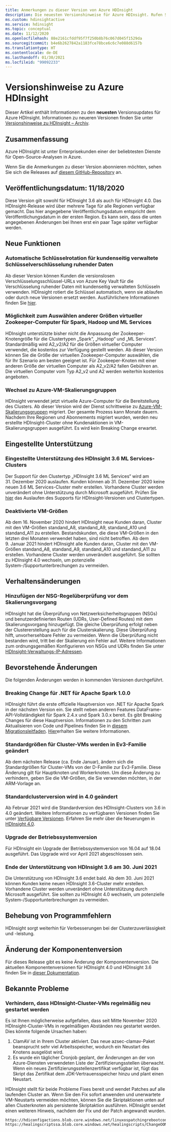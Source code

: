 ```yaml
---
title: Anmerkungen zu dieser Version von Azure HDInsight
description: Die neuesten Versionshinweise für Azure HDInsight. Rufen Sie Tipps zur Entwicklung und Details für Hadoop, Spark, R Server, Hive und mehr ab.
ms.custom: hdinsightactive
ms.service: hdinsight
ms.topic: conceptual
ms.date: 11/12/2020
ms.openlocfilehash: 88e2161cfddf95f7f250b8b76c067d045f1529da
ms.sourcegitcommit: b4e6b2627842a1183fce78bce6c6c7e088d6157b
ms.translationtype: HT
ms.contentlocale: de-DE
ms.lasthandoff: 01/30/2021
ms.locfileid: "99092233"
---
```

# <a name="azure-hdinsight-release-notes"></a>Versionshinweise zu Azure HDInsight

Dieser Artikel enthält Informationen zu den **neuesten** Versionsupdates für Azure HDInsight. Informationen zu neueren Versionen finden Sie unter [Versionshinweise zu HDInsight – Archiv](hdinsight-release-notes-archive.md).

## <a name="summary"></a>Zusammenfassung

Azure HDInsight ist unter Enterprisekunden einer der beliebtesten Dienste für Open-Source-Analysen in Azure.

Wenn Sie die Anmerkungen zu dieser Version abonnieren möchten, sehen Sie sich die Releases auf [diesem GitHub-Repository](https://github.com/hdinsight/release-notes/releases) an.

## <a name="release-date-11182020"></a>Veröffentlichungsdatum: 11/18/2020

Diese Version gilt sowohl für HDInsight 3.6 als auch für HDInsight 4.0. Das HDInsight-Release wird über mehrere Tage für alle Regionen verfügbar gemacht. Das hier angegebene Veröffentlichungsdatum entspricht dem Veröffentlichungsdatum in der ersten Region. Es kann sein, dass die unten angegebenen Änderungen bei Ihnen erst ein paar Tage später verfügbar werden.

## <a name="new-features"></a>Neue Funktionen
### <a name="auto-key-rotation-for-customer-managed-key-encryption-at-rest"></a>Automatische Schlüsselrotation für kundenseitig verwaltete Schlüsselverschlüsselung ruhender Daten
Ab dieser Version können Kunden die versionslosen Verschlüsselungsschlüssel-URLs von Azure Key Vault für die Verschlüsselung ruhender Daten mit kundenseitig verwalteten Schlüsseln verwenden. HDInsight rotiert die Schlüssel automatisch, wenn sie ablaufen oder durch neue Versionen ersetzt werden. Ausführlichere Informationen finden Sie [hier](./disk-encryption.md).

### <a name="ability-to-select-different-zookeeper-virtual-machine-sizes-for-spark-hadoop-and-ml-services"></a>Möglichkeit zum Auswählen anderer Größen virtueller Zookeeper-Computer für Spark, Hadoop und ML Services
HDInsight unterstützte bisher nicht die Anpassung der Zookeeper-Knotengröße für die Clustertypen „Spark“, „Hadoop“ und „ML Services“. Standardmäßig wird A2_v2/A2 für die Größen virtueller Computer verwendet, die kostenlos zur Verfügung gestellt werden. Ab dieser Version können Sie die Größe der virtuellen Zookeeper-Computer auswählen, die für Ihr Szenario am besten geeignet ist. Für Zookeeper-Knoten mit einer anderen Größe der virtuellen Computer als A2_v2/A2 fallen Gebühren an. Die virtuellen Computer vom Typ A2_v2 und A2 werden weiterhin kostenlos angeboten.

### <a name="moving-to-azure-virtual-machine-scale-sets"></a>Wechsel zu Azure-VM-Skalierungsgruppen
HDInsight verwendet jetzt virtuelle Azure-Computer für die Bereitstellung des Clusters. Ab dieser Version wird der Dienst schrittweise zu [Azure-VM-Skalierungsgruppen](../virtual-machine-scale-sets/overview.md) migriert. Der gesamte Prozess kann Monate dauern. Nachdem Ihre Regionen und Abonnements migriert wurden, werden neu erstellte HDInsight-Cluster ohne Kundenaktionen in VM-Skalierungsgruppen ausgeführt. Es wird kein Breaking Change erwartet.

## <a name="deprecation"></a>Eingestellte Unterstützung
### <a name="deprecation-of-hdinsight-36-ml-services-cluster"></a>Eingestellte Unterstützung des HDInsight 3.6 ML Services-Clusters
Der Support für den Clustertyp „HDInsight 3.6 ML Services“ wird am 31. Dezember 2020 auslaufen. Kunden können ab 31. Dezember 2020 keine neuen 3.6 ML Services-Cluster mehr erstellen. Vorhandene Cluster werden unverändert ohne Unterstützung durch Microsoft ausgeführt. Prüfen Sie [hier](./hdinsight-component-versioning.md#available-versions) das Auslaufen des Supports für HDInsight-Versionen und Clustertypen.

### <a name="disabled-vm-sizes"></a>Deaktivierte VM-Größen
Ab dem 16. November 2020 hindert HDInsight neue Kunden daran, Cluster mit den VM-Größen standand_A8, standand_A9, standand_A10 und standand_A11 zu erstellen. Bestandskunden, die diese VM-Größen in den letzten drei Monaten verwendet haben, sind nicht betroffen. Ab dem 9. Januar 2021 hindert HDInsight alle Kunden daran, Cluster mit den VM-Größen standand_A8, standand_A9, standand_A10 und standand_A11 zu erstellen. Vorhandene Cluster werden unverändert ausgeführt. Sie sollten zu HDInsight 4.0 wechseln, um potenzielle System-/Supportunterbrechungen zu vermeiden.

## <a name="behavior-changes"></a>Verhaltensänderungen
### <a name="add-nsg-rule-checking-before-scaling-operation"></a>Hinzufügen der NSG-Regelüberprüfung vor dem Skalierungsvorgang
HDInsight hat die Überprüfung von Netzwerksicherheitsgruppen (NSGs) und benutzerdefinierten Routen (UDRs, User-Defined Routes) mit dem Skalierungsvorgang hinzugefügt. Die gleiche Überprüfung erfolgt neben der Clustererstellung auch für die Clusterskalierung. Diese Überprüfung hilft, unvorhersehbare Fehler zu vermeiden. Wenn die Überprüfung nicht bestanden wird, tritt bei der Skalierung ein Fehler auf. Weitere Informationen zum ordnungsgemäßen Konfigurieren von NSGs und UDRs finden Sie unter [HDInsight-Verwaltungs-IP-Adressen](./hdinsight-management-ip-addresses.md).

## <a name="upcoming-changes"></a>Bevorstehende Änderungen
Die folgenden Änderungen werden in kommenden Versionen durchgeführt.

### <a name="breaking-change-for-net-for-apache-spark-100"></a>Breaking Change für .NET für Apache Spark 1.0.0
HDInsight führt die erste offizielle Hauptversion von .NET für Apache Spark in der nächsten Version ein. Sie stellt neben anderen Features DataFrame-API-Vollständigkeit für Spark 2.4.x und Spark 3.0.x bereit. Es gibt Breaking Changes für diese Hauptversion. Informationen zu den Schritten zum Aktualisieren von Code und Pipelines finden Sie in [diesem Migrationsleitfaden](https://github.com/dotnet/spark/blob/master/docs/migration-guide.md#upgrading-from-microsoftspark-0x-to-10). [Hier](https://docs.microsoft.com/azure/hdinsight/spark/spark-dotnet-version-update#using-net-for-apache-spark-v10-in-hdinsight)erhalten Sie weitere Informationen.

### <a name="default-cluster-vm-size-will-be-changed-to-ev3-family"></a>Standardgrößen für Cluster-VMs werden in Ev3-Familie geändert
Ab dem nächsten Release (ca. Ende Januar), ändern sich die Standardgrößen für Cluster-VMs von der D-Familie zur Ev3-Familie. Diese Änderung gilt für Hauptknoten und Workerknoten. Um diese Änderung zu verhindern, geben Sie die VM-Größen, die Sie verwenden möchten, in der ARM-Vorlage an.

### <a name="default-cluster-version-will-be-changed-to-40"></a>Standardclusterversion wird in 4.0 geändert
Ab Februar 2021 wird die Standardversion des HDInsight-Clusters von 3.6 in 4.0 geändert. Weitere Informationen zu verfügbaren Versionen finden Sie unter [Verfügbare Versionen](./hdinsight-component-versioning.md#available-versions). Erfahren Sie mehr über die Neuerungen in [HDInsight 4.0](./hdinsight-version-release.md).

### <a name="os-version-upgrade"></a>Upgrade der Betriebssystemversion
Für HDInsight ein Upgrade der Betriebssystemversion von 16.04 auf 18.04 ausgeführt. Das Upgrade wird vor April 2021 abgeschlossen sein.

### <a name="hdinsight-36-end-of-support-on-june-30-2021"></a>Ende der Unterstützung von HDInsight 3.6 am 30. Juni 2021
Die Unterstützung von HDInsight 3.6 endet bald. Ab dem 30. Juni 2021 können Kunden keine neuen HDInsight 3.6-Cluster mehr erstellen. Vorhandene Cluster werden unverändert ohne Unterstützung durch Microsoft ausgeführt. Sie sollten zu HDInsight 4.0 wechseln, um potenzielle System-/Supportunterbrechungen zu vermeiden.

## <a name="bug-fixes"></a>Behebung von Programmfehlern
HDInsight sorgt weiterhin für Verbesserungen bei der Clusterzuverlässigkeit und -leistung. 

## <a name="component-version-change"></a>Änderung der Komponentenversion
Für dieses Release gibt es keine Änderung der Komponentenversion. Die aktuellen Komponentenversionen für HDInsight 4.0 und HDInsight 3.6 finden Sie in [dieser Dokumentation](./hdinsight-component-versioning.md).

## <a name="known-issues"></a>Bekannte Probleme
### <a name="prevent-hdinsight-cluster-vms-from-rebooting-periodically"></a>Verhindern, dass HDInsight-Cluster-VMs regelmäßig neu gestartet werden

Es ist Ihnen möglicherweise aufgefallen, dass seit Mitte November 2020 HDInsight-Cluster-VMs in regelmäßigen Abständen neu gestartet werden. Dies könnte folgende Ursachen haben:

1.  ClamAV ist in Ihrem Cluster aktiviert. Das neue azsec-clamav-Paket beansprucht sehr viel Arbeitsspeicher, wodurch ein Neustart des Knotens ausgelöst wird. 
2.  Es wurde ein täglicher Cronjob geplant, der Änderungen an der von Azure-Diensten verwendeten Liste der Zertifizierungsstellen überwacht. Wenn ein neues Zertifizierungsstellenzertifikat verfügbar ist, fügt das Skript das Zertifikat dem JDK-Vertrauensspeicher hinzu und plant einen Neustart.

HDInsight stellt für beide Probleme Fixes bereit und wendet Patches auf alle laufenden Cluster an. Wenn Sie den Fix sofort anwenden und unerwartete VM-Neustarts vermeiden möchten, können Sie die Skriptaktionen unten auf allen Clusterknoten als persistente Skriptaktion ausführen. HDInsight sendet einen weiteren Hinweis, nachdem der Fix und der Patch angewandt wurden.
```
https://hdiconfigactions.blob.core.windows.net/linuxospatchingrebootconfigv02/replace_cacert_script.sh
https://healingscriptssa.blob.core.windows.net/healingscripts/ChangeOOMPolicyAndApplyLatestConfigForClamav.sh
```